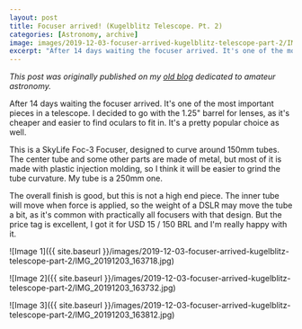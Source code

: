 ```yaml
---
layout: post
title: Focuser arrived! (Kugelblitz Telescope. Pt. 2)
categories: [Astronomy, archive]
image: images/2019-12-03-focuser-arrived-kugelblitz-telescope-part-2/IMG_20191203_163718.jpg
excerpt: "After 14 days waiting the focuser arrived. It's one of the most important pieces in a telescope. I decided to go with the 1.25 inch barrel for lenses, as it's cheaper and easier to find oculars to fit in. It's a pretty popular choice as well."
---
```


*This post was originally published on my [old blog](https://boredprogrammer.postach.io/post/focuser-arrived-kugelblitz-telescope-part-2) dedicated to amateur astronomy.*

After 14 days waiting the focuser arrived. It's one of the most important pieces in a telescope. I decided to go with the 1.25" barrel for lenses, as it's cheaper and easier to find oculars to fit in. It's a pretty popular choice as well.

This is a SkyLife Foc-3 Focuser, designed to curve around 150mm tubes. The center tube and some other parts are made of metal, but most of it is made with plastic injection molding, so I think it will be easier to grind the tube curvature. My tube is a 250mm one.

The overall finish is good, but this is not a high end piece. The inner tube will move when force is applied, so the weight of a DSLR may move the tube a bit, as it's common with practically all focusers with that design. But the price tag is excellent, I got it for USD 15 / 150 BRL and I'm really happy with it.

![Image 1]({{ site.baseurl }}/images/2019-12-03-focuser-arrived-kugelblitz-telescope-part-2/IMG_20191203_163718.jpg)

![Image 2]({{ site.baseurl }}/images/2019-12-03-focuser-arrived-kugelblitz-telescope-part-2/IMG_20191203_163732.jpg)

![Image 3]({{ site.baseurl }}/images/2019-12-03-focuser-arrived-kugelblitz-telescope-part-2/IMG_20191203_163812.jpg)
